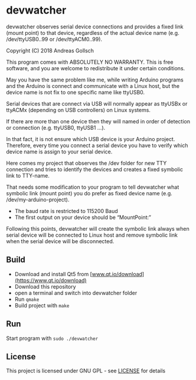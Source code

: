 # devwatcher
devwatcher observes serial device connections and provides a fixed link (mount point) to that device, regardless of the actual device name (e.g. /dev/ttyUSB0..99 or /dev/ttyACM0..99).

Copyright (C) 2018 Andreas Gollsch

This program comes with ABSOLUTELY NO WARRANTY. This is free software, and you are welcome to redistribute it under certain conditions.

May you have the same problem like me, while writing Arduino programs and the Arduino is connect and communicate with a Linux host, but the device name is not fix to one specific name like ttyUSB0.

Serial devices that are connect via USB will normally appear as ttyUSBx or ttyACMx (depending on USB controllers) on Linux systems. 

If there are more than one device then they will named in order of detection or connection (e.g. ttyUSB0, ttyUSB1 …).

In that fact, it is not ensure which USB device is your Arduino project. Therefore, every time you connect a serial device you have to verify which device name is assign to your serial device.

Here comes my project that observes the /dev folder for new TTY connection and tries to identify the devices and creates a fixed symbolic link to TTY-name.

That needs some modification to your program to tell devwatcher what symbolic link (mount point) you do prefer as fixed device name (e.g. /dev/my-arduino-project).

*	The baud rate is restricted to 115200 Baud
*	The first output on your device should be “MountPoint:<Symbolic Link>”
  
Following this points, devwatcher will create the symbolic link always when serial device will be connected to Linux host and remove symbolic link when the serial device will be disconnected.

## Build
* Download and install Qt5 from [www.qt.io/download](https://www.qt.io/download)
* Download this repository
* open a terminal and switch into devwatcher folder
* Run ```qmake```
* Build project with ```make```

## Run
Start program with ```sudo ./devwatcher```

## License
This project is licensed under GNU GPL - see [LICENSE](LICENSE) for
details
